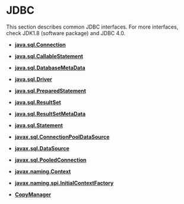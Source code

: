 # JDBC<a name="EN-US_TOPIC_0242371419"></a>

This section describes common JDBC interfaces. For more interfaces, check JDK1.8 \(software package\) and JDBC 4.0.

-   **[java.sql.Connection](java-sql-connection.md)**  

-   **[java.sql.CallableStatement](java-sql-callablestatement.md)**  

-   **[java.sql.DatabaseMetaData](java-sql-databasemetadata.md)**  

-   **[java.sql.Driver](java-sql-driver.md)**  

-   **[java.sql.PreparedStatement](java-sql-preparedstatement.md)**  

-   **[java.sql.ResultSet](java-sql-resultset.md)**  

-   **[java.sql.ResultSetMetaData](java-sql-resultsetmetadata.md)**  

-   **[java.sql.Statement](java-sql-statement.md)**  

-   **[javax.sql.ConnectionPoolDataSource](javax-sql-connectionpooldatasource.md)**  

-   **[javax.sql.DataSource](javax-sql-datasource.md)**  

-   **[javax.sql.PooledConnection](javax-sql-pooledconnection.md)**  

-   **[javax.naming.Context](javax-naming-context.md)**  

-   **[javax.naming.spi.InitialContextFactory](javax-naming-spi-initialcontextfactory.md)**  

-   **[CopyManager](copymanager.md)**  


